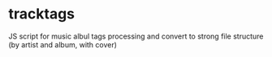 # tracktags
JS script for music albul tags processing and convert to strong file structure (by artist and album, with cover)
